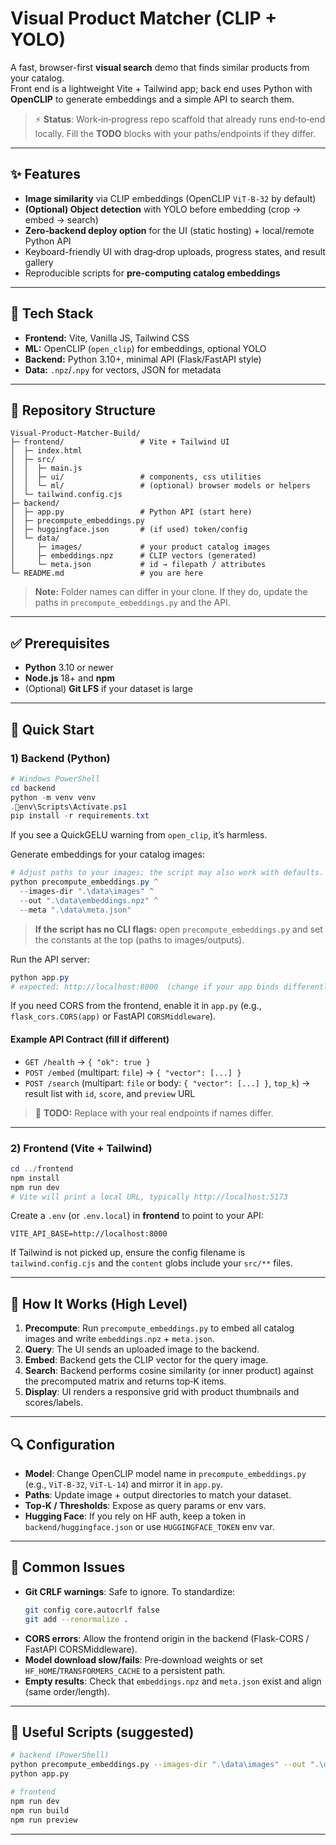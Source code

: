 # Visual Product Matcher (CLIP + YOLO)

A fast, browser-first **visual search** demo that finds similar products from your catalog.  
Front end is a lightweight Vite + Tailwind app; back end uses Python with **OpenCLIP** to generate embeddings and a simple API to search them.

> ⚡ **Status**: Work‑in‑progress repo scaffold that already runs end‑to‑end locally. Fill the **TODO** blocks with your paths/endpoints if they differ.

---

## ✨ Features

- **Image similarity** via CLIP embeddings (OpenCLIP `ViT-B-32` by default)
- **(Optional) Object detection** with YOLO before embedding (crop → embed → search)
- **Zero‑backend deploy option** for the UI (static hosting) + local/remote Python API
- Keyboard-friendly UI with drag‑drop uploads, progress states, and result gallery
- Reproducible scripts for **pre-computing catalog embeddings**

---

## 🧱 Tech Stack

- **Frontend:** Vite, Vanilla JS, Tailwind CSS
- **ML:** OpenCLIP (`open_clip`) for embeddings, optional YOLO
- **Backend:** Python 3.10+, minimal API (Flask/FastAPI style)
- **Data:** `.npz`/`.npy` for vectors, JSON for metadata

---

## 📁 Repository Structure

```
Visual-Product-Matcher-Build/
├─ frontend/                 # Vite + Tailwind UI
│  ├─ index.html
│  ├─ src/
│  │  ├─ main.js
│  │  ├─ ui/                 # components, css utilities
│  │  └─ ml/                 # (optional) browser models or helpers
│  └─ tailwind.config.cjs
├─ backend/
│  ├─ app.py                 # Python API (start here)
│  ├─ precompute_embeddings.py
│  ├─ huggingface.json       # (if used) token/config
│  └─ data/
│     ├─ images/             # your product catalog images
│     ├─ embeddings.npz      # CLIP vectors (generated)
│     └─ meta.json           # id → filepath / attributes
└─ README.md                 # you are here
```

> **Note:** Folder names can differ in your clone. If they do, update the paths in `precompute_embeddings.py` and the API.

---

## ✅ Prerequisites

- **Python** 3.10 or newer  
- **Node.js** 18+ and **npm**
- (Optional) **Git LFS** if your dataset is large

---

## 🚀 Quick Start

### 1) Backend (Python)

```powershell
# Windows PowerShell
cd backend
python -m venv venv
.env\Scripts\Activate.ps1
pip install -r requirements.txt
```

If you see a QuickGELU warning from `open_clip`, it’s harmless.

Generate embeddings for your catalog images:

```powershell
# Adjust paths to your images; the script may also work with defaults.
python precompute_embeddings.py ^
  --images-dir ".\data\images" ^
  --out ".\data\embeddings.npz" ^
  --meta ".\data\meta.json"
```

> **If the script has no CLI flags:** open `precompute_embeddings.py` and set the constants at the top (paths to images/outputs).

Run the API server:

```powershell
python app.py
# expected: http://localhost:8000  (change if your app binds differently)
```

If you need CORS from the frontend, enable it in `app.py` (e.g., `flask_cors.CORS(app)` or FastAPI `CORSMiddleware`).

#### Example API Contract (fill if different)

- `GET /health` → `{ "ok": true }`
- `POST /embed` (multipart: `file`) → `{ "vector": [...] }`
- `POST /search` (multipart: `file` or body: `{ "vector": [...] }`, `top_k`) → result list with `id`, `score`, and `preview` URL

> 🔧 **TODO:** Replace with your real endpoints if names differ.

---

### 2) Frontend (Vite + Tailwind)

```powershell
cd ../frontend
npm install
npm run dev
# Vite will print a local URL, typically http://localhost:5173
```

Create a `.env` (or `.env.local`) in **frontend** to point to your API:

```
VITE_API_BASE=http://localhost:8000
```

If Tailwind is not picked up, ensure the config filename is `tailwind.config.cjs` and the `content` globs include your `src/**` files.

---

## 🧪 How It Works (High Level)

1. **Precompute**: Run `precompute_embeddings.py` to embed all catalog images and write `embeddings.npz` + `meta.json`.
2. **Query**: The UI sends an uploaded image to the backend.
3. **Embed**: Backend gets the CLIP vector for the query image.
4. **Search**: Backend performs cosine similarity (or inner product) against the precomputed matrix and returns top‑K items.
5. **Display**: UI renders a responsive grid with product thumbnails and scores/labels.

---

## 🔍 Configuration

- **Model**: Change OpenCLIP model name in `precompute_embeddings.py` (e.g., `ViT-B-32`, `ViT-L-14`) and mirror it in `app.py`.
- **Paths**: Update image + output directories to match your dataset.
- **Top‑K / Thresholds**: Expose as query params or env vars.
- **Hugging Face**: If you rely on HF auth, keep a token in `backend/huggingface.json` or use `HUGGINGFACE_TOKEN` env var.

---

## 🧯 Common Issues

- **Git CRLF warnings**: Safe to ignore. To standardize:
  ```bash
  git config core.autocrlf false
  git add --renormalize .
  ```
- **CORS errors**: Allow the frontend origin in the backend (Flask-CORS / FastAPI CORSMiddleware).
- **Model download slow/fails**: Pre‑download weights or set `HF_HOME`/`TRANSFORMERS_CACHE` to a persistent path.
- **Empty results**: Check that `embeddings.npz` and `meta.json` exist and align (same order/length).

---

## 🧰 Useful Scripts (suggested)

```bash
# backend (PowerShell)
python precompute_embeddings.py --images-dir ".\data\images" --out ".\data\embeddings.npz" --meta ".\data\meta.json"
python app.py

# frontend
npm run dev
npm run build
npm run preview
```

---


